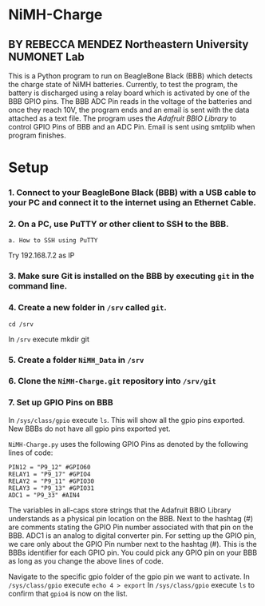 # NiMH-Charge
BY REBECCA MENDEZ
Northeastern University NUMONET Lab
---------------------------------------------------------------------------
This is a Python program to run on BeagleBone Black (BBB) which detects the charge state of NiMH batteries. Currently, to test the program, the battery is discharged using a relay board which is activated by one of the BBB GPIO pins. The BBB ADC Pin reads in the voltage of the batteries and once they reach 10V, the program ends and an email is sent with the data attached as a text file.
The program uses the *Adafruit BBIO Library* to control GPIO Pins of BBB and an ADC Pin.
Email is sent using smtplib when program finishes.

# Setup
### 1. Connect to your BeagleBone Black (BBB) with a USB cable to your PC and connect it to the internet using an Ethernet Cable. 
### 2. On a PC, use PuTTY or other client to SSH to the BBB.
    a. How to SSH using PuTTY
Try 192.168.7.2 as IP
### 3. Make sure Git is installed on the BBB by executing `git` in the command line.
### 4. Create a new folder in `/srv` called `git`.
`cd /srv`

In `/srv` execute mkdir git
### 5. Create a folder `NiMH_Data` in `/srv`
### 6. Clone the `NiMH-Charge.git` repository into `/srv/git`
### 7. Set up GPIO Pins on BBB
In `/sys/class/gpio` execute `ls`. This will show all the gpio pins exported. New BBBs do not have all gpio pins exported yet.

`NiMH-Charge.py` uses the following GPIO Pins as denoted by the following lines of code:
```
PIN12 = "P9_12" #GPIO60
RELAY1 = "P9_17" #GPIO4
RELAY2 = "P9_11" #GPIO30
RELAY3 = "P9_13" #GPIO31
ADC1 = "P9_33" #AIN4
```
The variables in all-caps store strings that the Adafruit BBIO Library understands as a physical pin location on the BBB. Next to the hashtag (#) are comments stating the GPIO Pin number associated with that pin on the BBB. ADC1 is an analog to digital converter pin.
For setting up the GPIO pin, we care only about the GPIO Pin number next to the hashtag (#). This is the BBBs identifier for each GPIO pin. You could pick any GPIO pin on your BBB as long as you change the above lines of code.

Navigate to the specific gpio folder of the gpio pin we want to activate.
In `/sys/class/gpio` execute `echo 4 > export`
In `/sys/class/gpio` execute `ls` to confirm that `gpio4` is now on the list.


